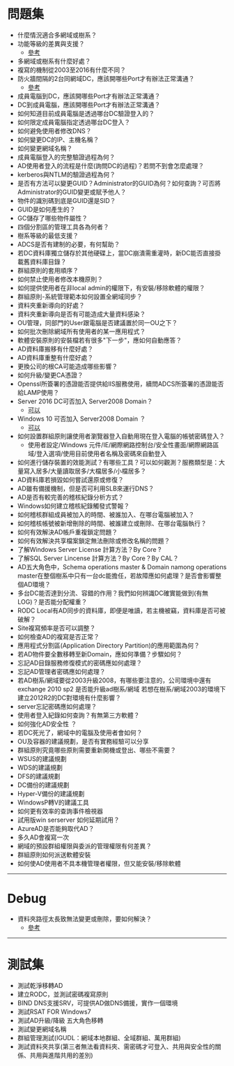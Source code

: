 # 問題集
* 什麼情況適合多網域或樹系？
* 功能等級的差異與支援？
  * [參考](https://docs.microsoft.com/en-us/previous-versions/windows/it-pro/windows-server-2008-R2-and-2008/cc754918(v=ws.10))
* 多網域或樹系有什麼好處？
* 複寫的機制從2003至2016有什麼不同？
* 防火牆間隔的2台同網域DC，應該開哪些Port才有辦法正常溝通？
  * [參考](https://technet.microsoft.com/en-us/library/8daead2d-35c1-4b58-b123-d32a26b1f1dd)
* 成員電腦到DC，應該開哪些Port才有辦法正常溝通？
* DC到成員電腦，應該開哪些Port才有辦法正常溝通？
* 如何知道目前成員電腦是透過哪台DC驗證登入的？
* 如何限定成員電腦指定透過哪台DC登入？
* 如何避免使用者修改DNS？
* 如何變更DC的IP、主機名稱？
* 如何變更網域名稱？
* 成員電腦登入的完整驗證過程為何？
* AD使用者登入的流程是什麼(詢問DC的過程)？若問不到會怎麼處理？
* kerberos與NTLM的驗證過程為何？
* 是否有方法可以變更GUID？Administrator的GUID為何？如何查詢？可否將Administrator的GUID變更或賦予他人？
* 物件的識別碼到底是GUID還是SID？
* GUID是如何產生的？
* GC儲存了哪些物件屬性？
* 四個分割區的管理工具各為何者？
* 樹系等級的最低支援？
* ADCS是否有建制的必要，有何幫助？
* 若DC資料庫獨立儲存於其他硬碟上，當DC崩潰需重灌時，新DC能否直接掛載舊資料庫目錄？
* 群組原則的套用順序？
* 如何禁止使用者修改本機原則？
* 如何提供使用者在非local admin的權限下，有安裝/移除軟體的權限？
* 群組原則-系統管理範本如何設置全網域同步？
* 資料夾重新導向的好處？
* 資料夾重新導向是否有可能造成大量資料感染？
* OU管理，同部門的User跟電腦是否建議置於同一OU之下？
* 如何批次刪除網域所有使用者的某一應用程式？
* 軟體安裝原則的安裝檔若有很多"下一步"，應如何自動應答？
* AD資料庫搬移有什麼好處？
* AD資料庫重整有什麼好處？
* 更換公司的根CA可能造成哪些影響？
* 如何升級/變更CA憑證？
* Openssl所簽署的憑證能否提供給IIS服務使用，續問ADCS所簽署的憑證能否給LAMP使用？
* Server 2016 DC可否加入 Server2008 Domain？
  * [可以](https://docs.microsoft.com/zh-tw/windows-server/identity/ad-ds/active-directory-functional-levels)
* Windows 10 可否加入 Server2008 Domain ？
  * [可以](https://community.spiceworks.com/topic/1171833-is-windows-10-compatible-with-ad-on-server-2008r2)
* 如何設置群組原則讓使用者瀏覽器登入自動用現在登入電腦的帳號密碼登入？
  * 使用者設定/Windows 元件/IE/網際網路控制台/安全性畫面/網際網路區域/登入選項/使用目前使用者名稱及密碼來自動登入
* 如何進行儲存裝置的效能測試？有哪些工具？可以如何觀測？服務類型是：大量寫入居多/大量讀取居多/大檔居多/小檔居多？
* AD資料庫若損毀如何嘗試還原或修復？
* AD雖有備援機制，但是否可利用SLB來運行DNS？
* AD是否有較完善的稽核紀錄分析方式？
* Windows如何建立稽核紀錄觸發式警報？
* 如何稽核群組成員被加入的時間、被誰加入、在哪台電腦被加入？
* 如何稽核帳號被新增刪除的時間、被誰建立或刪除、在哪台電腦執行？
* 如何有效解決AD帳戶重複鎖定問題？
* 如何有效解決共享檔案鎖定無法刪除或修改名稱的問題？
* 了解Windows Server License 計算方法？By Core ?
* 了解SQL Server Lincense 計算方法？By Core？By CAL？
* AD五大角色中，Schema operations master & Domain namong operations master在整個樹系中只有一台dc能擔任，若故障應如何處理？是否會影響整個AD環境？
* 多台DC能否達到分流、容錯的作用？我們如何辨識DC確實能做到(有無LOG)？是否能分配權重？
* RODC Local有AD同步的資料庫，即便是唯讀，若主機被竊，資料庫是否可被破解？
* Site複寫頻率是否可以調整？
* 如何檢查AD的複寫是否正常？
* 應用程式分割區(Application Directory Partition)的應用範圍為何？
* 若AD物件要全數移轉至新Domain，應如何準備？步驟如何？
* 忘記AD目錄服務修復模式的密碼應如何處理？
* 忘記AD管理者密碼應如何處理？
* 若AD樹系/網域要從2003升級2008，有哪些要注意的，公司環境中還有exchange 2010 sp2 是否能升級ad樹系/網域
若想在樹系/網域2003的環境下建立2012R2的DC對環境有什麼影響？
* server忘記密碼應如何處理？
* 使用者登入紀錄如何查詢？有無第三方軟體？
* 如何強化AD安全性 ？
* 若DC死光了，網域中的電腦及使用者會如何？
* OU及容器的建議規劃，是否有實務經驗可以分享
* 群組原則究竟哪些原則需要重新開機或登出、哪些不需要？
* WSUS的建議規劃
* WDS的建議規劃
* DFS的建議規劃
* DC備份的建議規劃
* Hyper-V備份的建議規劃
* WindowsP轉V的建議工具
* 如何更有效率的查詢事件檢視器
* 試用版win serserver 如何延期試用？
* AzureAD是否能夠取代AD？
* 多久AD會複寫一次
* 網域的預設群組權限與委派的管理權限有何差異？
* 群組原則如何派送軟體安裝
* 如何使AD使用者不具本機管理者權限，但又能安裝/移除軟體
---
# Debug
* 資料夾路徑太長致無法變更或刪除，要如何解決？
  * [參考](http://demo.tc/post/811)
---
# 測試集
* 測試乾淨移轉AD
* 建立RODC，並測試密碼複寫原則
* BIND DNS支援SRV，可提供AD做DNS備援，實作一個環境
* 測試RSAT FOR Windows7
* 測試AD升級/降級 五大角色移轉
* 測試變更網域名稱
* 群組管理測試(IGUDL：網域本地群組、全域群組、萬用群組)
* 測試資料夾共享(第三者無法看資料夾、需密碼才可登入、共用與安全性的關係、共用與進階共用的差別)



